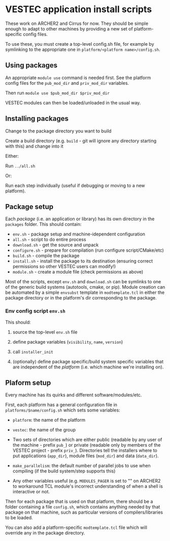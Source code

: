 # VESTEC application install scripts

These work on ARCHER2 and Cirrus for now. They should be simple enough
to adapt to other machines by providing a new set of platform-specific
config files.

To use these, you must create a top-level config.sh file, for example
by symlinking to the appropriate one in `platform/<platform name>/config.sh`.

## Using packages

An appropriate `module use` command is needed first. See the platform
config files for the `pub_mod_dir` and `priv_mod_dir` variables.

Then run `module use $pub_mod_dir $priv_mod_dir`

VESTEC modules can then be loaded/unloaded in the usual way.

## Installing packages

Change to the package directory you want to build

Create a build directory (e.g. `build` - git will ignore any directory starting with this) and change into it

Either:

Run `../all.sh`

Or:

Run each step individually (useful if debugging or moving to a new platform).

## Package setup

Each *package* (i.e. an application or library) has its own directory
in the `packages` folder. This should contain:
 - `env.sh` - package setup and machine-idependent configuration
 - `all.sh` - script to do entire process
 - `download.sh` - get the source and unpack
 - `configure.sh` - prepare for compilation (run configure script/CMake/etc)
 - `build.sh` - compile the package
 - `install.sh` - install the package to its destination (ensuring correct permissions so other VESTEC users can modify!)
 - `module.sh` - create a module file (check permissions as above)

Most of the scripts, except `env.sh` and `download.sh` can be symlinks
to one of the generic build systems (autotools, cmake, or pip). Module
creation can be automated by a simple `envsubst` template in
`modtemplate.tcl` in either the package directory or in the platform's
dir corresponding to the package.

### Env config script `env.sh`

This should:

1. source the top-level `env.sh` file

2. define package variables (`visibility`, `name`, `version`)

3. call `installer_init`

4. (optionally) define package specific/build system specific
variables that are independent of the *platform* (i.e. which machine
we're installing on).

## Plaform setup

Every machine has its quirks and different software/modules/etc.

First, each platform has a general configuration file in
`platforms/$name/config.sh` which sets some variables:

- `platform`: the name of the platform

- `vestec`: the name of the group

- Two sets of directories which are either public (readable by any
  user of the machine - prefix `pub_`) or private (readable only by
  members of the VESTEC project - prefix `priv_`). Directories tell
  the installers where to put applications (`app_dir`), module files
  (`mod_dir`) and data (`data_dir`).

- `make_parallelism`: the default number of parallel jobs to use when
  compiling (if the build system/step supports this)

- Any other variables useful (e.g. `MODULES_PAGER` is set to "" on
  ARCHER2 to workaround TCL module's incorrect understanding of when a
  shell is interactive or not.

Then for each package that is used on that platform, there should be a
folder containing a file `config.sh`, which contains anything needed
by that package on that machine, such as particular versions of
compilers/libraries to be loaded.

You can also add a platform-specific `modtemplate.tcl` file which will
override any in the package directory.
